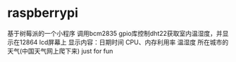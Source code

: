 # raspberrypi
基于树莓派的一个小程序
调用bcm2835 gpio库控制dht22获取室内温湿度，并显示在12864 lcd屏幕上
显示内容：日期时间 CPU、内存利用率 温湿度 所在城市的天气(中国天气网上爬下来) just for fun

